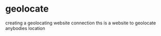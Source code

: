 # geolocate
creating a geolocating  website connection
ths is a website to geolocate anybodies location
